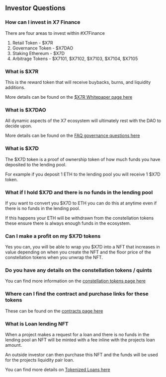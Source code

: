 ## Investor Questions

### How can I invest in X7 Finance

There are four areas to invest within #X7Finance

1. Retail Token - $X7R
1. Governance Token - $X7DAO
1. Staking Ethereum - $X7D
1. Arbitrage Tokens - $X7101, $X7102, $X7103, $X7104, $X7105

### What is $X7R

This is the reward token that will receive buybacks, burns, and liquidity additions.

More details can be found on the [$X7R Whitepaper page here](/whitepaper/x7r/)

### What is $X7DAO

All dynamic aspects of the X7 ecosystem will ultimately rest with the DAO to decide upon.

More details can be found on the [FAQ governance questions here](/faq/governancequestions)

### What is $X7D

The $X7D token is a proof of ownership token of how much funds you have deposited to the lending pool.

For example if you deposit 1 ETH to the lending pool you will receive 1 $X7D token.

### What if I hold $X7D and there is no funds in the lending pool

If you want to convert you $X7D to ETH you can do this at anytime even if there is no funds in the lending pool.

If this happens your ETH will be withdrawn from the constellation tokens these ensure there is always enough funds in the ecosystem.

### Can I make a profit on my $X7D tokens

Yes you can, you will be able to wrap you $X7D into a NFT that increases in value depending on when you create the NFT and the floor price of the constellation tokens when you unwrap the NFT.

### Do you have any details on the constellation tokens / quints

You can find more information on the [constellation tokens page here](/faq/constellationtokens)

### Where can I find the contract and purchase links for these tokens

These can be found on the [contracts page here](/contracts/)

### What is Loan lending NFT

When a project makes a request for a loan and there is no funds in the lending pool an NFT will be minted with a fee inline with the projects loan amount.

An outside investor can then purchase this NFT and the funds will be used for the projects liquidity pair loan.

You can find more details on [Tokenized Loans here](/whitepaper/lending-functionality/#tokenized-loans)
